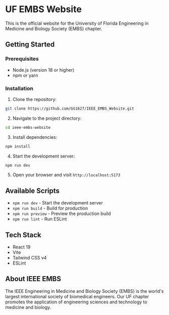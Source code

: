 # UF EMBS Website

This is the official website for the University of Florida Engineering in Medicine and Biology Society (EMBS) chapter.

## Getting Started

### Prerequisites

- Node.js (version 18 or higher)
- npm or yarn

### Installation

1. Clone the repository:

```bash
git clone https://github.com/GG1627/IEEE_EMBS_Website.git
```

2. Navigate to the project directory:

```bash
cd ieee-embs-website
```

3. Install dependencies:

```bash
npm install
```

4. Start the development server:

```bash
npm run dev
```

5. Open your browser and visit `http://localhost:5173`

## Available Scripts

- `npm run dev` - Start the development server
- `npm run build` - Build for production
- `npm run preview` - Preview the production build
- `npm run lint` - Run ESLint

## Tech Stack

- React 19
- Vite
- Tailwind CSS v4
- ESLint

## About IEEE EMBS

The IEEE Engineering in Medicine and Biology Society (EMBS) is the world's largest international society of biomedical engineers. Our UF chapter promotes the application of engineering sciences and technology to medicine and biology.
